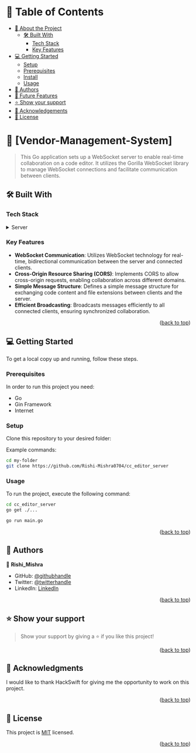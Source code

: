 # 📗 Table of Contents

- [📖 About the Project](#about-project)
  - [🛠 Built With](#built-with)
    - [Tech Stack](#tech-stack)
    - [Key Features](#key-features)
- [💻 Getting Started](#getting-started)
  - [Setup](#setup)
  - [Prerequisites](#prerequisites)
  - [Install](#install)
  - [Usage](#usage)
- [👥 Authors](#authors)
- [🔭 Future Features](#future-features)
- [⭐️ Show your support](#support)
- [🙏 Acknowledgements](#acknowledgements)
- [📝 License](#license)

<!-- PROJECT DESCRIPTION -->

# 📖 [Vendor-Management-System] <a name="about-project"></a>

> This Go application sets up a WebSocket server to enable real-time collaboration on a code editor. It utilizes the Gorilla WebSocket library to manage WebSocket connections and facilitate communication between clients.

## 🛠 Built With <a name="built-with"></a>

### Tech Stack <a name="tech-stack"></a>

<details>
  <summary>Server</summary>
  <ul>
    <li><a href="#">Golang</a></li>
    <li><a href="#">Gin Framework</a></li>
    <li><a href="#">Websockets</a></li>
  </ul>
</details>

<!-- Features -->

### Key Features <a name="key-features"></a>

- **WebSocket Communication**: Utilizes WebSocket technology for real-time, bidirectional communication between the server and connected clients.
- **Cross-Origin Resource Sharing (CORS)**: Implements CORS to allow cross-origin requests, enabling collaboration across different domains.
- **Simple Message Structure**: Defines a simple message structure for exchanging code content and file extensions between clients and the server.
- **Efficient Broadcasting**: Broadcasts messages efficiently to all connected clients, ensuring synchronized collaboration.

<p align="right">(<a href="#readme-top">back to top</a>)</p>

<!-- GETTING STARTED -->

## 💻 Getting Started <a name="getting-started"></a>

To get a local copy up and running, follow these steps.

### Prerequisites

In order to run this project you need:

<ul>
    <li>Go</li>
    <li>Gin Framework</li>
    <li>Internet</li>
</ul>

### Setup

Clone this repository to your desired folder:

Example commands:

```bash
cd my-folder
git clone https://github.com/Rishi-Mishra0704/cc_editor_server
```

### Usage

To run the project, execute the following command:

```bash
cd cc_editor_server
go get ./...
```

```bash
go run main.go
```

<p align="right">(<a href="#readme-top">back to top</a>)</p>

<!-- AUTHORS -->

## 👥 Authors <a name="authors"></a>

👤 **Rishi_Mishra**

- GitHub: [@githubhandle](https://github.com/Rishi-Mishra0704)
- Twitter: [@twitterhandle](https://twitter.com/RishiMi31357764)
- LinkedIn: [LinkedIn](https://www.linkedin.com/in/rrmishra/)

<p align="right">(<a href="#readme-top">back to top</a>)</p>

<!-- SUPPORT -->

## ⭐️ Show your support <a name="support"></a>

> Show your support by giving a ⭐️ if you like this project!

<p align="right">(<a href="#readme-top">back to top</a>)</p>

<!-- ACKNOWLEDGEMENTS -->

## 🙏 Acknowledgments <a name="acknowledgements"></a>

I would like to thank HackSwift for giving me the opportunity to work on this project.

<p align="right">(<a href="#readme-top">back to top</a>)</p>

<!-- LICENSE -->

## 📝 License <a name="license"></a>

This project is [MIT](./LICENSE) licensed.

<p align="right">(<a href="#readme-top">back to top</a>)</p>
